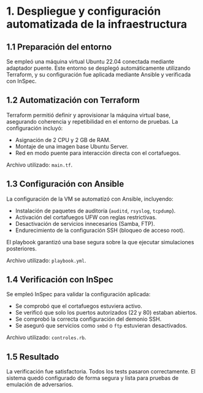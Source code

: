 # 1. Despliegue y configuración automatizada de la infraestructura

## 1.1 Preparación del entorno
Se empleó una máquina virtual Ubuntu 22.04 conectada mediante adaptador puente. Este entorno se desplegó automáticamente utilizando Terraform, y su configuración fue aplicada mediante Ansible y verificada con InSpec.

## 1.2 Automatización con Terraform
Terraform permitió definir y aprovisionar la máquina virtual base, asegurando coherencia y repetibilidad en el entorno de pruebas. La configuración incluyó:

*   Asignación de 2 CPU y 2 GB de RAM.
*   Montaje de una imagen base Ubuntu Server.
*   Red en modo puente para interacción directa con el cortafuegos.

Archivo utilizado: `main.tf`.

## 1.3 Configuración con Ansible
La configuración de la VM se automatizó con Ansible, incluyendo:

*   Instalación de paquetes de auditoría (`auditd`, `rsyslog`, `tcpdump`).
*   Activación del cortafuegos UFW con reglas restrictivas.
*   Desactivación de servicios innecesarios (Samba, FTP).
*   Endurecimiento de la configuración SSH (bloqueo de acceso root).

El playbook garantizó una base segura sobre la que ejecutar simulaciones posteriores.

Archivo utilizado: `playbook.yml`.

## 1.4 Verificación con InSpec
Se empleó InSpec para validar la configuración aplicada:

*   Se comprobó que el cortafuegos estuviera activo.
*   Se verificó que solo los puertos autorizados (22 y 80) estaban abiertos.
*   Se comprobó la correcta configuración del demonio SSH.
*   Se aseguró que servicios como `smbd` o `ftp` estuvieran desactivados.

Archivo utilizado: `controles.rb`.

## 1.5 Resultado
La verificación fue satisfactoria. Todos los tests pasaron correctamente. El sistema quedó configurado de forma segura y lista para pruebas de emulación de adversarios.

